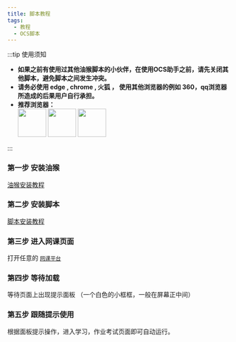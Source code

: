 ```yaml
---
title: 脚本教程
tags: 
  - 教程
  - OCS脚本
---
```

  

:::tip 使用须知
<ul class="">
  <li><b>如果之前有使用过其他油猴脚本的小伙伴，在使用OCS助手之前，请先关闭其他脚本，避免脚本之间发生冲突。</b></li>
  <li><b>请务必使用 edge , chrome , 火狐 ， 使用其他浏览器的例如 360，qq浏览器所造成的后果用户自行承担。</b></li>
  <li>
    <b>推荐浏览器： </b>
    <div style={{display:'flex'}}>
      <img src="https://user-images.githubusercontent.com/50533276/166101769-cc4cf43a-df3f-479a-bd19-e5d4033961dd.png" width="64" height="64" />
      <img src="https://user-images.githubusercontent.com/50533276/166101774-c62bfc5a-89fc-42e2-9638-484847bb0dd7.png" width="64" height="64" />
      <img src="https://user-images.githubusercontent.com/50533276/167803215-73640293-35b7-4021-b565-36b89b8a56de.png" width="64" height="64" />
    </div>
  </li>
</ul>
 
:::
 

### 第一步 安装油猴

[油猴安装教程](/docs/油猴教程/setup)
 
### 第二步 安装脚本

[脚本安装教程](/docs/资源下载/script-downloads)

### 第三步 进入网课页面

打开任意的 [`网课平台`](/feat-list) 

### 第四步 等待加载

等待页面上出现提示面板 （一个白色的小框框，一般在屏幕正中间）

### 第五步 跟随提示使用

根据面板提示操作，进入学习，作业考试页面即可自动运行。

